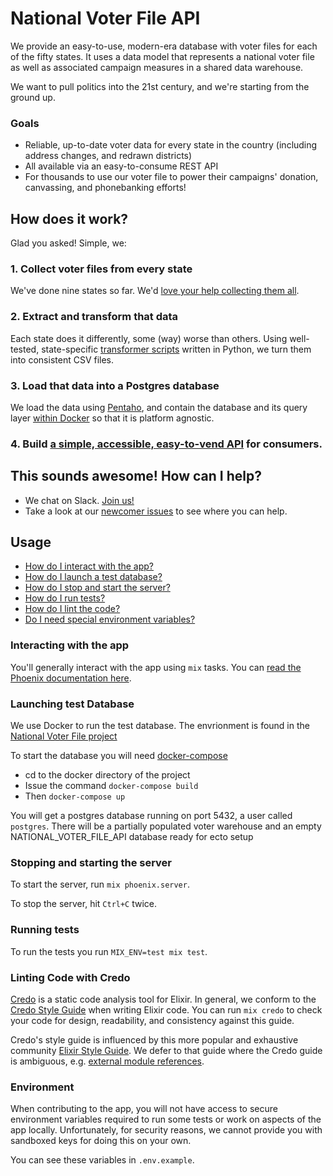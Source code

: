 # National Voter File API

We provide an easy-to-use, modern-era database with voter files for each of the fifty states. It uses a data model that represents a national voter file as well as associated campaign measures in a shared data warehouse.

We want to pull politics into the 21st century, and we're starting from the ground up.

### Goals

* Reliable, up-to-date voter data for every state in the country (including address changes, and redrawn districts)
* All available via an easy-to-consume REST API
* For thousands to use our voter file to power their campaigns' donation, canvassing, and phonebanking efforts!

## How does it work?

Glad you asked! Simple, we:

### 1. Collect voter files from every state

We've done nine states so far. We'd [love your help collecting them all](https://trello.com/b/IlZkwYc0/national-voter-file-states-pipeline).

### 2. Extract and transform that data

Each state does it differently, some (way) worse than others. Using well-tested, state-specific [transformer scripts](src/python/national_voter_file/transformers/README.md) written in Python, we turn them into consistent CSV files.

### 3. Load that data into a Postgres database

We load the data using [Pentaho](tools/README.md), and contain the database and its query layer [within Docker](docker/README.md) so that it is platform agnostic.

### 4. Build [a simple, accessible, easy-to-vend API](https://github.com/national-voter-file/national-voter-file-api) for consumers.

## This sounds awesome! How can I help?

* We chat on Slack. [Join us!](https://airtable.com/shraBEItZa0sYiMB0)
* Take a look at our [newcomer issues](https://github.com/national-voter-file/national-voter-file/projects/1) to see where you can help.

## Usage

- [How do I interact with the app?](#interacting-with-the-app)
- [How do I launch a test database?](#launching-test-database)
- [How do I stop and start the server?](#stopping-and-starting-the-server)
- [How do I run tests?](#running-tests)
- [How do I lint the code?](#linting-code-with-credo)
- [Do I need special environment variables?](#environment)

### Interacting with the app

You'll generally interact with the app using `mix` tasks. You can [read the Phoenix documentation here](http://www.phoenixframework.org/docs/mix-tasks).

### Launching test Database

We use Docker to run the test database. The envrionment is found in the [National Voter File project](https://github.com/national-voter-file/national-voter-file/tree/master/docker)

To start the database you will need [docker-compose](https://docs.docker.com/compose/)

* cd to the docker directory of the project
* Issue the command `docker-compose build`
* Then `docker-compose up`

You will get a postgres database running on port 5432, a user called `postgres`. There will be a partially populated voter warehouse and an empty
NATIONAL_VOTER_FILE_API database ready for ecto setup

### Stopping and starting the server

To start the server, run `mix phoenix.server`.

To stop the server, hit `Ctrl+C` twice.

### Running tests

To run the tests you run `MIX_ENV=test mix test`.

### Linting Code with Credo

[Credo](https://github.com/rrrene/credo) is a static code analysis tool for Elixir. In general, we conform to the [Credo Style Guide](https://github.com/rrrene/elixir-style-guide) when writing Elixir code. You can run `mix credo` to check your code for design, readability, and consistency against this guide.

Credo's style guide is influenced by this more popular and exhaustive community [Elixir Style Guide](https://github.com/levionessa/elixir_style_guide). We defer to that guide where the Credo guide is ambiguous, e.g. [external module references](https://github.com/levionessa/elixir_style_guide#modules).

### Environment

When contributing to the app, you will not have access to secure environment variables required to run some tests or work on aspects of the app locally. Unfortunately, for security reasons, we cannot provide you with sandboxed keys for doing this on your own.

You can see these variables in `.env.example`.
